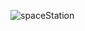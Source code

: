 ![spaceStation](https://user-images.githubusercontent.com/60329980/114891974-5934dc80-9dda-11eb-8bde-2b046df41ad7.jpg)

